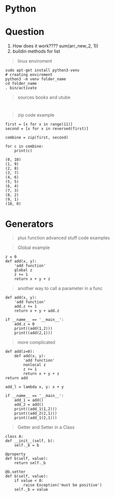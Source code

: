 # Python

# Question

1. How does it work???? sum(arr_new_2, 1))
2. buildin methods for list

> linux enviroment

    sudo apt-get install python3-venv
    # creating enviroment
    python3 -m venv folder_name
    cd folder_name
    . bin/activate

> sources books and utube

#
> zip code example

    first = [x for x in range(11)]
    second = [x for x in reversed(first)]

    combine = zip(first, second)

    for c in combine:
        print(c)
        
    (0, 10)
    (1, 9)
    (2, 8)
    (3, 7)
    (4, 6)
    (5, 5)
    (6, 4)
    (7, 3)
    (8, 2)
    (9, 1)
    (10, 0)

# Generators 

> plus function advanced stuff code examples

> Global example

    z = 0
    def add(x, y):
        'add function'
        global z
        z += 1
        return x + y + z

> another way to call a parameter in a func

    def add(x, y):
        'add function'
        add.z += 1
        return x + y + add.z

    if __name__ == '__main__':
        add.z = 0
        print((add(1,2)))
        print((add(2,1)))

> more complicated

    def add(z=0):
        def add(x, y):
            'add function'
            nonlocal z
            z += 1
            return x + y + z
    return add

    add_l = lambda x, y: x + y

    if __name__ == '__main__':
        add_1 = add()
        add_2 = add()
        print((add_1(1,2)))
        print((add_2(2,1)))
        print((add_1(2,1)))

> Getter and Setter in a Class

    class A:
    def __init__(self, b):
        self._b = b

    @property
    def b(self, value):
        return self._b

    @b.setter
    def b(self, value):
        if value < 0:
            raise Exception('must be positive')
        self._b = value